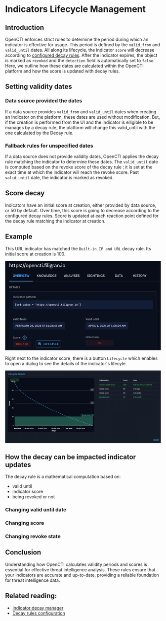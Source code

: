 # Indicators Lifecycle Management


## Introduction

OpenCTI enforces strict rules to determine the period during which an indicator is effective for usage. This period is defined by the `valid_from` and `valid_until` dates. All along its lifecycle, the indicator `score` will decrease according to [configured decay rules](../administration/decay-rules.md). After the indicator expires, the object is marked as `revoked` and the `detection` field is automatically set to `false`. Here, we outline how these dates are calculated within the OpenCTI platform and how the score is updated with decay rules.


## Setting validity dates

### Data source provided the dates

If a data source provides `valid_from` and `valid_until` dates when creating an indicator on the platform, these dates are used without modification. But, if the creation is performed from the UI and the indicator is elligible to be manages by a decay rule, the platform will change this valid_until with the one calculated by the Decay rule.

### Fallback rules for unspecified dates

If a data source does not provide validity dates, OpenCTI applies the decay rule matching the indicator to determine these dates.
The `valid_until` date is computed based on the revoke score of the decay rule : it is set at the exact time at which the indicator will reach the revoke score.
Past `valid_until` date, the indicator is marked as revoked.

## Score decay

Indicators have an initial score at creation, either provided by data source, or 50 by default.
Over time, this score is going to decrease according to the configured decay rules.
Score is updated at each reaction point defined for the decay rule matching the indicator at creation.

## Example

This URL indicator has matched the `Built-in IP and URL` decay rule. Its initial score at creation is 100. 

![Indicator overview](./assets/indicators-lifecycle-example-overview.png)

Right next to the indicator score, there is a button `Lifecycle` which enables to open a dialog to see the details of the indicator's lifecyle.

![Indicator lifecycle](./assets/indicators-lifecycle-example-dialog.png)

## How the decay can be impacted indicator updates

The decay rule is a mathematical computation based on:
- valid until
- indicator score
- being revoked or not

### Changing valid until date

### Changing score

### Changing revoke state

## Conclusion

Understanding how OpenCTI calculates validity periods and scores is essential for effective threat intelligence analysis. These rules ensure that your indicators are accurate and up-to-date, providing a reliable foundation for threat intelligence data.

## Related reading:

- [Indicator decay manager](../deployment/managers.md)
- [Decay rules configuration](../administration/decay-rules.md)